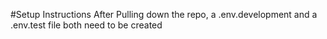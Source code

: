#Setup Instructions
After Pulling down the repo, a .env.development and a .env.test file both need to be created
